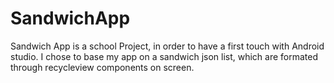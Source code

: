 # SandwichApp
Sandwich App is a school Project, in order to have a first touch with Android studio. I chose to base my app on a sandwich json list,
which are formated through recycleview components on screen.
